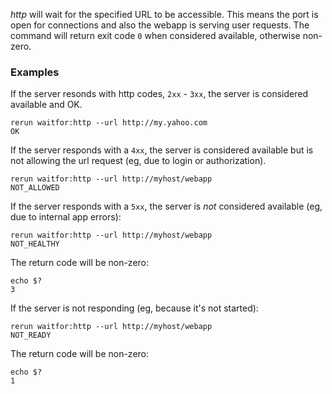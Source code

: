 *http* will wait for the specified URL to be accessible. This means the port is open for connections and also the webapp is serving user requests. The command will return exit code `0` when considered available, otherwise non-zero.


### Examples

If the server resonds with http codes, `2xx` - `3xx`, the server is considered available and OK.

	rerun waitfor:http --url http://my.yahoo.com
	OK

If the server responds with a `4xx`, the server is considered available but is not allowing the url request (eg, due to login or authorization).

	rerun waitfor:http --url http://myhost/webapp
	NOT_ALLOWED

If the server responds with a `5xx`, the server is *not* considered available (eg, due to internal app errors):

	rerun waitfor:http --url http://myhost/webapp
	NOT_HEALTHY

The return code will be non-zero:

	echo $?
	3

If the server is not responding (eg, because it's not started):
 
	rerun waitfor:http --url http://myhost/webapp
	NOT_READY

The return code will be non-zero:

	echo $?
	1